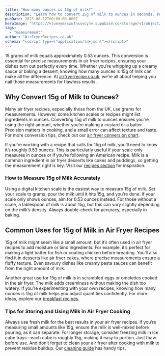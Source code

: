 ```yaml
---
title: "How many ounces is 15g of milk?"
description: "Learn how to convert 15g of milk to ounces in seconds. Perfect for air fryer recipes and precise measurements."
pubDate: 2025-08-12T00:00:00.000Z
heroImage: "https://klueoymssxwfnxsvcyhv.supabase.co/storage/v1/object/public/md/how-many-ounces-is-15g-of-milk-611421d3.webp"
tags:
  - "measurement"
author: "AirFryerRecipes.co.uk"
schema: "<script type=\"application/ld+json\"></script>"
---
```


<p>15 grams of milk equals approximately 0.53 ounces. This conversion is essential for precise measurements in air fryer recipes, ensuring your dishes turn out perfectly every time. Whether you're whipping up a creamy sauce or baking a dessert, knowing how many ounces is 15g of milk can make all the difference. At <a href=https://www.airfryerrecipe.co.uk>airfryerrecipe.co.uk</a>, we’re all about helping you nail those measurements for flawless results.</p>  

<h2>Why Convert 15g of Milk to Ounces?</h2>  
<p>Many air fryer recipes, especially those from the UK, use grams for measurements. However, some kitchen scales or recipes might list ingredients in ounces. Converting 15g of milk to ounces ensures you’re using the right amount, whether you’re making a custard or a batter. Precision matters in cooking, and a small error can affect texture and taste. For more conversion tips, check out our <a href=https://www.airfryerrecipe.co.uk/air-fryer-conversion-chart>air fryer conversion chart</a>.</p>  

<p>If you’re working with a recipe that calls for 15g of milk, you’ll need to know it’s roughly 0.53 ounces. This is particularly useful if your scale only measures in ounces or if you’re following an American recipe. Milk is a common ingredient in air fryer desserts like cakes and puddings, so getting the measurement right is key. Visit our <a href=https://www.airfryerrecipe.co.uk/recipes>recipes section</a> for inspiration.</p>  

<h3>How to Measure 15g of Milk Accurately</h3>  
<p>Using a digital kitchen scale is the easiest way to measure 15g of milk. Set your scale to grams, pour the milk until it hits 15g, and you’re done. If your scale only shows ounces, aim for 0.53 ounces instead. For those without a scale, a tablespoon of milk is about 15g, but this can vary slightly depending on the milk’s density. Always double-check for accuracy, especially in baking.</p>  

<h2>Common Uses for 15g of Milk in Air Fryer Recipes</h2>  
<p>15g of milk might seem like a small amount, but it’s often used in air fryer recipes to add moisture or bind ingredients. For example, it’s perfect for making a light batter for fish or coating chicken before breading. You’ll also find it in desserts like <a href=https://www.airfryerrecipe.co.uk/recipe-category/cakes>air fryer cakes</a>, where precise measurements ensure a fluffy texture. Even savoury dishes like creamy pasta sauces can benefit from the right amount of milk.</p>  

<p>Another great use for 15g of milk is in scrambled eggs or omelettes cooked in the air fryer. The milk adds creaminess without making the dish too watery. If you’re experimenting with your own recipes, knowing how many ounces is 15g of milk helps you adjust quantities confidently. For more ideas, explore our <a href=https://www.airfryerrecipe.co.uk/recipe-category/breakfast>breakfast recipes</a>.</p>  

<h3>Tips for Storing and Using Milk in Air Fryer Cooking</h3>  
<p>Always use fresh milk for the best results in your air fryer recipes. If you’re measuring small amounts like 15g, ensure the milk is well-mixed before pouring, as it can separate. For longer storage, consider freezing milk in ice cube trays—each cube is roughly 15g, making it easy to portion. Just thaw before use. And don’t forget to clean your air fryer after cooking with milk to prevent residue buildup. Our <a href=https://www.airfryerrecipe.co.uk/air-fryer-cleaner>cleaning guide</a> has handy tips.</p>